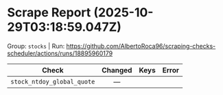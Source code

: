 # Scrape Report (2025-10-29T03:18:59.047Z)

Group: `stocks`  |  Run: https://github.com/AlbertoRoca96/scraping-checks-scheduler/actions/runs/18895960179

| Check | Changed | Keys | Error |
|---|:---:|:--|:--|
| `stock_ntdoy_global_quote` | — |  |  |
